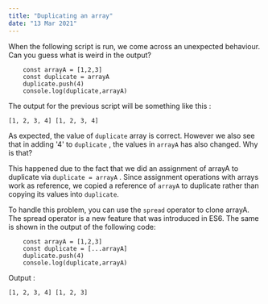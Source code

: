 ```yaml
---
title: "Duplicating an array"
date: "13 Mar 2021"
---
```


When the following script is run, we come across an unexpected behaviour. Can you guess what is weird in the output?

```
    const arrayA = [1,2,3]
    const duplicate = arrayA 
    duplicate.push(4)
    console.log(duplicate,arrayA)
```

The output for the previous script will be something like this : 
```
[1, 2, 3, 4] [1, 2, 3, 4]
```

As expected, the value of `duplicate` array is correct. However we also see that in adding '4' to `duplicate` , the values in `arrayA` has also changed. Why is that? 

This happened due to the fact that we did an assignment of arrayA to duplicate via `duplicate = arrayA` . Since assignment operations with arrays work as reference, we copied a reference of `arrayA` to duplicate rather than copying its values into `duplicate`.

To handle this problem, you can use the `spread` operator to clone arrayA. The spread operator is a new feature that was introduced in ES6. The same is shown in the output of the following code: 

```
    const arrayA = [1,2,3]
    const duplicate = [...arrayA] 
    duplicate.push(4)
    console.log(duplicate,arrayA)
```
Output :
```
[1, 2, 3, 4] [1, 2, 3]
```
